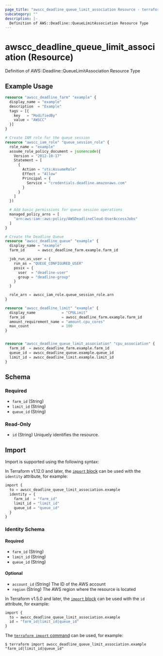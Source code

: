 ```yaml
---
page_title: "awscc_deadline_queue_limit_association Resource - terraform-provider-awscc"
subcategory: ""
description: |-
  Definition of AWS::Deadline::QueueLimitAssociation Resource Type
---
```


# awscc_deadline_queue_limit_association (Resource)

Definition of AWS::Deadline::QueueLimitAssociation Resource Type

## Example Usage

```terraform
resource "awscc_deadline_farm" "example" {
  display_name = "example"
  description  = "Example"
  tags = [{
    key   = "ModifiedBy"
    value = "AWSCC"
  }]
}

# Create IAM role for the queue session
resource "awscc_iam_role" "queue_session_role" {
  role_name = "example"
  assume_role_policy_document = jsonencode({
    Version = "2012-10-17"
    Statement = [
      {
        Action = "sts:AssumeRole"
        Effect = "Allow"
        Principal = {
          Service = "credentials.deadline.amazonaws.com"
        }
      }
    ]
  })

  # Add basic permissions for queue session operations
  managed_policy_arns = [
    "arn:aws:iam::aws:policy/AWSDeadlineCloud-UserAccessJobs"
  ]
}

# Create the Deadline Queue
resource "awscc_deadline_queue" "example" {
  display_name = "example"
  farm_id      = awscc_deadline_farm.example.farm_id

  job_run_as_user = {
    run_as = "QUEUE_CONFIGURED_USER"
    posix = {
      user  = "deadline-user"
      group = "deadline-group"
    }
  }

  role_arn = awscc_iam_role.queue_session_role.arn
}

resource "awscc_deadline_limit" "example" {
  display_name            = "CPULimit"
  farm_id                 = awscc_deadline_farm.example.farm_id
  amount_requirement_name = "amount.cpu_cores"
  max_count               = 100
}


resource "awscc_deadline_queue_limit_association" "cpu_association" {
  farm_id  = awscc_deadline_farm.example.farm_id
  queue_id = awscc_deadline_queue.example.queue_id
  limit_id = awscc_deadline_limit.example.limit_id
}
```

<!-- schema generated by tfplugindocs -->
## Schema

### Required

- `farm_id` (String)
- `limit_id` (String)
- `queue_id` (String)

### Read-Only

- `id` (String) Uniquely identifies the resource.

## Import

Import is supported using the following syntax:

In Terraform v1.12.0 and later, the [`import` block](https://developer.hashicorp.com/terraform/language/import) can be used with the `identity` attribute, for example:

```terraform
import {
  to = awscc_deadline_queue_limit_association.example
  identity = {
    farm_id  = "farm_id"
    limit_id = "limit_id"
    queue_id = "queue_id"
  }
}
```

<!-- schema generated by tfplugindocs -->
### Identity Schema

#### Required

- `farm_id` (String)
- `limit_id` (String)
- `queue_id` (String)

#### Optional

- `account_id` (String) The ID of the AWS account
- `region` (String) The AWS region where the resource is located

In Terraform v1.5.0 and later, the [`import` block](https://developer.hashicorp.com/terraform/language/import) can be used with the `id` attribute, for example:

```terraform
import {
  to = awscc_deadline_queue_limit_association.example
  id = "farm_id|limit_id|queue_id"
}
```

The [`terraform import` command](https://developer.hashicorp.com/terraform/cli/commands/import) can be used, for example:

```shell
$ terraform import awscc_deadline_queue_limit_association.example "farm_id|limit_id|queue_id"
```